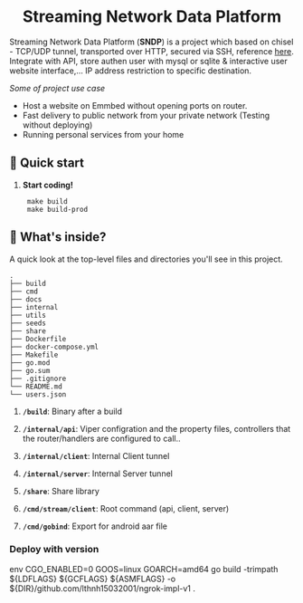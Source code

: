 <h1 align="center">
  Streaming Network Data Platform
</h1>

Streaming Network Data Platform (**SNDP**) is a project which based on chisel - TCP/UDP tunnel, transported over HTTP, secured via SSH, reference [here](https://github.com/jpillora/chisel). Integrate with API, store authen user with mysql or sqlite & interactive user website interface,... IP address restriction to specific destination. 

*Some of project use case*
- Host a website on Emmbed without opening ports on router.
- Fast delivery to public network from your private network (Testing without deploying)
- Running personal services from your home


## 🚀 Quick start


1. **Start coding!**

        make build
        make build-prod

## 🧐 What's inside?

A quick look at the top-level files and directories you'll see in this project.

    .
    ├── build
    ├── cmd
    ├── docs
    ├── internal
    ├── utils
    ├── seeds
    ├── share
    ├── Dockerfile
    ├── docker-compose.yml
    ├── Makefile
    ├── go.mod
    ├── go.sum
    ├── .gitignore
    └── README.md
    └── users.json

1. **`/build`**: Binary after a build
 
2. **`/internal/api`**:  Viper configration and the property files, controllers that the router/handlers are configured to call..

3. **`/internal/client`**:  Internal Client tunnel 
4. **`/internal/server`**:  Internal Server tunnel 
5. **`/share`**:  Share library
6. **`/cmd/stream/client`**:  Root command (api, client, server)
7. **`/cmd/gobind`**:  Export for android aar file


### Deploy with version 
env CGO_ENABLED=0 GOOS=linux GOARCH=amd64 go build -trimpath ${LDFLAGS} ${GCFLAGS} ${ASMFLAGS} -o ${DIR}/github.com/lthnh15032001/ngrok-impl-v1 .